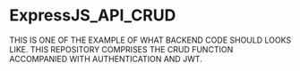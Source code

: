 # ExpressJS_API_CRUD

THIS IS ONE OF THE EXAMPLE OF WHAT BACKEND CODE SHOULD LOOKS LIKE. THIS REPOSITORY COMPRISES THE CRUD FUNCTION ACCOMPANIED WITH AUTHENTICATION AND JWT.



